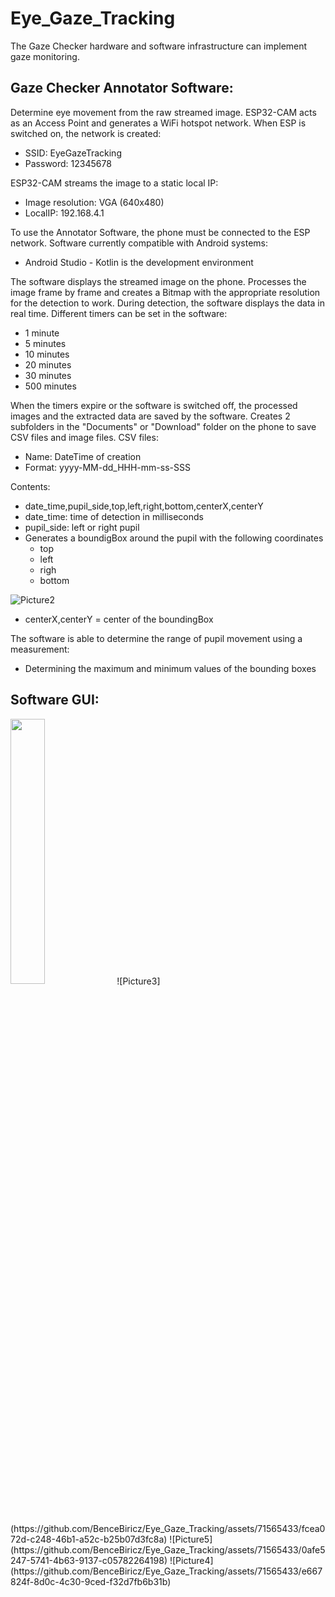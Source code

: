 # Eye_Gaze_Tracking
The Gaze Checker hardware and software infrastructure can implement gaze monitoring.

## Gaze Checker Annotator Software:
Determine eye movement from the raw streamed image. ESP32-CAM acts as an Access Point and generates a WiFi hotspot network. 
When ESP is switched on, the network is created:
- SSID: EyeGazeTracking
- Password: 12345678

ESP32-CAM streams the image to a static local IP:
- Image resolution: VGA (640x480) 
- LocalIP: 192.168.4.1

To use the Annotator Software, the phone must be connected to the ESP network. Software currently compatible with Android systems:
- Android Studio - Kotlin is the development environment

The software displays the streamed image on the phone. Processes the image frame by frame and creates a Bitmap with the appropriate resolution for the detection to work. During detection, the software displays the data in real time.
Different timers can be set in the software:
- 1 minute
- 5 minutes
- 10 minutes
- 20 minutes
- 30 minutes
- 500 minutes

When the timers expire or the software is switched off, the processed images and the extracted data are saved by the software. Creates 2 subfolders in the "Documents" or "Download" folder on the phone to save CSV files and image files.
CSV files:
- Name: DateTime of creation
- Format: yyyy-MM-dd_HHH-mm-ss-SSS

Contents:
- date_time,pupil_side,top,left,right,bottom,centerX,centerY
- date_time: time of detection in milliseconds
- pupil_side: left or right pupil
- Generates a boundigBox around the pupil with the following coordinates
  - top
  - left
  - righ
  - bottom

![Picture2](https://github.com/BenceBiricz/Eye_Gaze_Tracking/assets/71565433/fd79f4cf-6992-497b-ba8b-9fb8bdba40d6)

- centerX,centerY = center of the boundingBox

The software is able to determine the range of pupil movement using a measurement:
- Determining the maximum and minimum values of the bounding boxes

## Software GUI:
<p float="left">
  <img src="[https://bobbyhadz.com/images/blog/python-print-tab/thumbnail.webp](https://github.com/BenceBiricz/Eye_Gaze_Tracking/assets/71565433/fcea072d-c248-46b1-a52c-b25b07d3fc8a)" width="33%" />
![Picture3](https://github.com/BenceBiricz/Eye_Gaze_Tracking/assets/71565433/fcea072d-c248-46b1-a52c-b25b07d3fc8a)
![Picture5](https://github.com/BenceBiricz/Eye_Gaze_Tracking/assets/71565433/0afe5247-5741-4b63-9137-c05782264198)
![Picture4](https://github.com/BenceBiricz/Eye_Gaze_Tracking/assets/71565433/e667824f-8d0c-4c30-9ced-f32d7fb6b31b)
</p>
